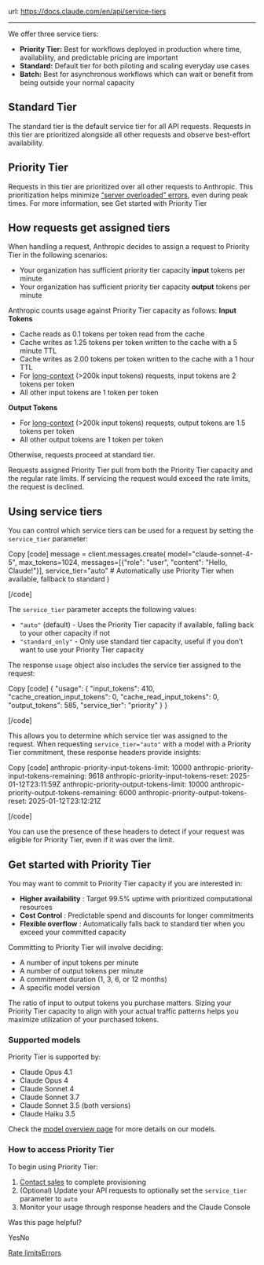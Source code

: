 url: https://docs.claude.com/en/api/service-tiers

---

We offer three service tiers:

  * **Priority Tier:** Best for workflows deployed in production where time, availability, and predictable pricing are important
  * **Standard:** Default tier for both piloting and scaling everyday use cases
  * **Batch:** Best for asynchronous workflows which can wait or benefit from being outside your normal capacity

## Standard Tier

The standard tier is the default service tier for all API requests. Requests in this tier are prioritized alongside all other requests and observe best-effort availability.

## Priority Tier

Requests in this tier are prioritized over all other requests to Anthropic. This prioritization helps minimize [“server overloaded” errors](/en/api/errors#http-errors), even during peak times. For more information, see Get started with Priority Tier

## How requests get assigned tiers

When handling a request, Anthropic decides to assign a request to Priority Tier in the following scenarios:

  * Your organization has sufficient priority tier capacity **input** tokens per minute
  * Your organization has sufficient priority tier capacity **output** tokens per minute

Anthropic counts usage against Priority Tier capacity as follows: **Input Tokens**

  * Cache reads as 0.1 tokens per token read from the cache
  * Cache writes as 1.25 tokens per token written to the cache with a 5 minute TTL
  * Cache writes as 2.00 tokens per token written to the cache with a 1 hour TTL
  * For [long-context](/en/docs/build-with-claude/context-windows) \(>200k input tokens\) requests, input tokens are 2 tokens per token
  * All other input tokens are 1 token per token

**Output Tokens**

  * For [long-context](/en/docs/build-with-claude/context-windows) \(>200k input tokens\) requests, output tokens are 1.5 tokens per token
  * All other output tokens are 1 token per token

Otherwise, requests proceed at standard tier.

Requests assigned Priority Tier pull from both the Priority Tier capacity and the regular rate limits. If servicing the request would exceed the rate limits, the request is declined.

## Using service tiers

You can control which service tiers can be used for a request by setting the `service_tier` parameter:

Copy
[code]
    message = client.messages.create(
        model="claude-sonnet-4-5",
        max_tokens=1024,
        messages=[{"role": "user", "content": "Hello, Claude!"}],
        service_tier="auto"  # Automatically use Priority Tier when available, fallback to standard
    )

[/code]

The `service_tier` parameter accepts the following values:

  * `"auto"` \(default\) - Uses the Priority Tier capacity if available, falling back to your other capacity if not
  * `"standard_only"` \- Only use standard tier capacity, useful if you don’t want to use your Priority Tier capacity

The response `usage` object also includes the service tier assigned to the request:

Copy
[code]
    {
      "usage": {
        "input_tokens": 410,
        "cache_creation_input_tokens": 0,
        "cache_read_input_tokens": 0,
        "output_tokens": 585,
        "service_tier": "priority"
      }
    }

[/code]

This allows you to determine which service tier was assigned to the request. When requesting `service_tier="auto"` with a model with a Priority Tier commitment, these response headers provide insights:

Copy
[code]
    anthropic-priority-input-tokens-limit: 10000
    anthropic-priority-input-tokens-remaining: 9618
    anthropic-priority-input-tokens-reset: 2025-01-12T23:11:59Z
    anthropic-priority-output-tokens-limit: 10000
    anthropic-priority-output-tokens-remaining: 6000
    anthropic-priority-output-tokens-reset: 2025-01-12T23:12:21Z

[/code]

You can use the presence of these headers to detect if your request was eligible for Priority Tier, even if it was over the limit.

## Get started with Priority Tier

You may want to commit to Priority Tier capacity if you are interested in:

  * **Higher availability** : Target 99.5% uptime with prioritized computational resources
  * **Cost Control** : Predictable spend and discounts for longer commitments
  * **Flexible overflow** : Automatically falls back to standard tier when you exceed your committed capacity

Committing to Priority Tier will involve deciding:

  * A number of input tokens per minute
  * A number of output tokens per minute
  * A commitment duration \(1, 3, 6, or 12 months\)
  * A specific model version

The ratio of input to output tokens you purchase matters. Sizing your Priority Tier capacity to align with your actual traffic patterns helps you maximize utilization of your purchased tokens.

### Supported models

Priority Tier is supported by:

  * Claude Opus 4.1
  * Claude Opus 4
  * Claude Sonnet 4
  * Claude Sonnet 3.7
  * Claude Sonnet 3.5 \(both versions\)
  * Claude Haiku 3.5

Check the [model overview page](/en/docs/about-claude/models/overview) for more details on our models.

### How to access Priority Tier

To begin using Priority Tier:

  1. [Contact sales](https://claude.com/contact-sales/priority-tier) to complete provisioning
  2. \(Optional\) Update your API requests to optionally set the `service_tier` parameter to `auto`
  3. Monitor your usage through response headers and the Claude Console

Was this page helpful?

YesNo

[Rate limits](/en/api/rate-limits)[Errors](/en/api/errors)
